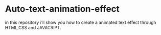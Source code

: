 # Auto-text-animation-effect
in this repository i'll show you how to create a animated text effect through HTML,CSS and JAVACRIPT.

